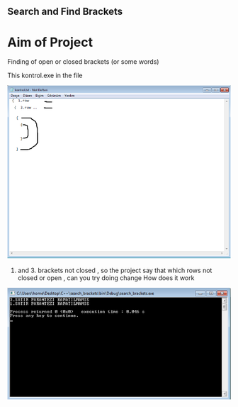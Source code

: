 ## Search and Find Brackets 

# Aim of Project 

Finding of open or closed brackets (or some words)

This kontrol.exe  in the file 

![text](https://github.com/aliaydins/search_brackets/blob/master/kontrol.png)

1. and 3. brackets not closed ,  so the project say that which rows not closed or open , can you try doing change  How does it work

![text](https://github.com/aliaydins/search_brackets/blob/master/exe.png)
